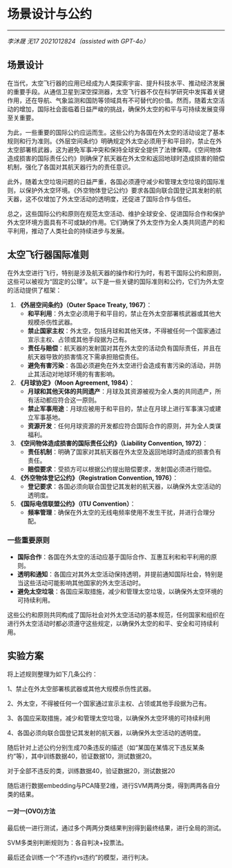 # 场景设计与公约

<hr>

*李沐晟 无17 2021012824（assisted with GPT-4o）*



## 场景设计

在当代，太空飞行器的应用已经成为人类探索宇宙、提升科技水平、推动经济发展的重要手段。从通信卫星到深空探测器，太空飞行器不仅在科学研究中发挥着关键作用，还在导航、气象监测和国防等领域具有不可替代的价值。然而，随着太空活动的增加，国际社会面临着日益严峻的挑战，确保外太空的和平与可持续发展变得至关重要。

为此，一些重要的国际公约应运而生。这些公约为各国在外太空的活动设定了基本规则和行为准则。《外层空间条约》明确规定外太空必须用于和平目的，禁止在外太空部署核武器，这为避免军事冲突和保持全球安全提供了法律保障。《空间物体造成损害的国际责任公约》则确保了航天器在外太空和返回地球时造成损害的赔偿机制，强化了各国对其航天器行为的责任意识。

此外，随着太空垃圾问题的日益严重，各国必须遵守减少和管理太空垃圾的国际准则，以保护外太空环境。《外空物体登记公约》要求各国向联合国登记其发射的航天器，这不仅增加了外太空活动的透明度，还促进了国际合作与信任。

总之，这些国际公约和原则在规范太空活动、维护全球安全、促进国际合作和保护外太空环境方面具有不可或缺的作用。它们确保了外太空作为全人类共同遗产的和平利用，推动了人类社会的持续进步与发展。





## 太空飞行器国际准则

在外太空进行飞行，特别是涉及航天器的操作和行为时，有若干国际公约和原则，这些可以被视为“固定的公理”。以下是一些关键的国际准则和公约，它们为外太空的活动提供了框架：

1. **《外层空间条约》（Outer Space Treaty, 1967）**：
   - **和平利用**：外太空必须用于和平目的，禁止在外太空部署核武器或其他大规模杀伤性武器。
   - **禁止国家主权**：外太空，包括月球和其他天体，不得被任何一个国家通过宣示主权、占领或其他手段据为己有。
   - **责任与赔偿**：航天器的发射国对其在外太空的活动负有国际责任，并且在航天器导致的损害情况下需承担赔偿责任。
   - **避免有害污染**：各国必须避免在外太空进行会造成有害污染的活动，并防止其活动对地球环境的有害影响。
2. **《月球协定》（Moon Agreement, 1984）**：
   - **月球和其他天体的共同遗产**：月球及其资源被视为全人类的共同遗产，所有活动都应符合这一原则。
   - **禁止军事用途**：月球应被用于和平目的，禁止在月球上进行军事演习或建立军事基地。
   - **资源开发**：任何月球资源的开发都应符合国际合作的原则，并为全人类谋福利。
3. **《空间物体造成损害的国际责任公约》（Liability Convention, 1972）**：
   - **责任机制**：明确了国家对其航天器在外太空及返回地球时造成的损害负有责任。
   - **赔偿要求**：受损方可以根据公约提出赔偿要求，发射国必须进行赔偿。
4. **《外空物体登记公约》（Registration Convention, 1976）**：
   - **登记要求**：各国必须向联合国登记其发射的航天器，以确保外太空活动的透明度。
5. **《国际电信联盟公约》（ITU Convention）**：
   - **频率管理**：确保在外太空的无线电频率使用不发生干扰，并进行合理分配。

### 一些重要原则

- **国际合作**：各国在外太空的活动应基于国际合作、互惠互利和和平利用的原则。
- **透明和通知**：各国应对其外太空活动保持透明，并提前通知国际社会，特别是当这些活动可能影响其他国家的外太空活动时。
- **避免太空垃圾**：各国应采取措施，减少和管理太空垃圾，以确保外太空环境的可持续利用。

这些公约和原则共同构成了国际社会对外太空活动的基本规范，任何国家和组织在进行外太空活动时都必须遵守这些规定，以确保外太空的和平、安全和可持续利用。





## 实验方案

将上述规则整理为如下几条公约：

1、禁止在外太空部署核武器或其他大规模杀伤性武器。

2、外太空，不得被任何一个国家通过宣示主权、占领或其他手段据为己有。

3、各国应采取措施，减少和管理太空垃圾，以确保外太空环境的可持续利用

4、各国必须向联合国登记其发射的航天器，以确保外太空活动的透明度。



随后针对上述公约分别生成70条违反的描述（如“某国在某情况下违反某条约”等），其中训练数据40，验证数据10，测试数据20。

对于全部不违反的类，训练数据40，验证数据20，测试数据20



随后进行数据embedding与PCA降至2维，进行SVM两两分类，得到两两各自分类的结果。



#### 一对一(OVO)方法

最后统一进行测试，通过多个两两分类结果判别得到最终结果，进行全局的测试。

SVM多类别判断规则为：各自判决+投票法。

最后还会训练一个“不违约vs违约”的模型，进行判决。